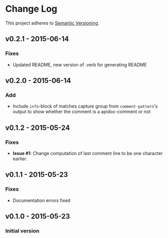 # Change Log

This project adheres to [Semantic Versioning](http://semver.org/).

## v0.2.1 - 2015-06-14

### Fixes

* Updated README, new version of .verb for generating README

## v0.2.0 - 2015-06-14

### Add

* Include `info`-block of matches capture group from `comment-pattern`'s output
    to show whether the comment is a apidoc-comment or not

## v0.1.2 - 2015-05-24
### Fixes

* **Issue #1**: Change computation of last comment line to be one character earlier. 

## v0.1.1 - 2015-05-23
### Fixes

* Documentation errors fixed

## v0.1.0 - 2015-05-23
### Initial version

